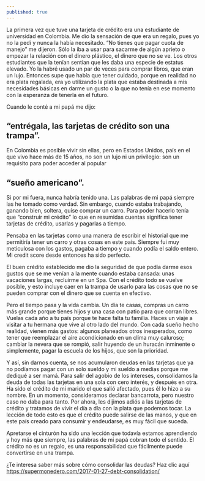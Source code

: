 ```yaml
---
published: true
---
```

La primera vez que tuve una tarjeta de crédito era una estudiante de universidad en Colombia. Me dio la sensación de que era un regalo, pues yo no la pedí y nunca la había necesitado. “No tienes que pagar cuota de manejo” me dijeron. Sólo la iba a usar para sacarme de algún aprieto o empezar la relación con el dinero plástico, el dinero que no se ve. Los otros estudiantes que la tenían sentían que les daba una especie de estatus elevado. Yo la habré usado un par de veces para comprar libros, que eran un lujo. Entonces supe que había que tener cuidado, porque en realidad no era plata regalada, era yo utilizando la plata que estaba destinada a mis necesidades básicas en darme un gusto o la que no tenía en ese momento con la esperanza de tenerla en el futuro. 

Cuando le conté a mi papá me dijo: 
## “entrégala, las tarjetas de crédito son una trampa”. 
En Colombia es posible vivir sin ellas, pero en Estados Unidos, país en el que vivo hace más de 15 años, no son un lujo ni un privilegio: son un requisito para poder acceder al popular 
## “sueño americano”.

Si por mi fuera, nunca habría tenido una. Las palabras de mi papá siempre las he tomado como verdad. Sin embargo, cuando estaba trabajando, ganando bien, soltera, quise comprar un carro. Para poder hacerlo tenía que “construir mi crédito” lo que en resumidas cuentas significa tener tarjetas de crédito, usarlas y pagarlas a tiempo. 

Pensaba en las tarjetas como una manera de escribir el historial que me permitiría tener un carro y otras cosas en este país. Siempre fui muy meticulosa con los gastos, pagaba a tiempo y cuando podía el saldo entero. Mi credit score desde entonces ha sido perfecto. 

El buen crédito establecido me dio la seguridad de que podía darme esos gustos que se me venían a la mente cuando estaba cansada: unas vacaciones largas, recluirme en un Spa. Con el crédito todo se vuelve posible, y esto incluye caer en la trampa de usarlo para las cosas que no se pueden comprar con el dinero que se cuenta en efectivo. 
 
Pero el tiempo pasa y la vida cambia. Un día te casas, compras un carro más grande porque tienes hijos y una casa con patio para que corran libres. Vuelas cada año a tu país porque te hace falta tu familia. Haces un viaje a visitar a tu hermana que vive al otro lado del mundo. Con cada sueño hecho realidad, vienen más gastos: algunos planeados otros inesperados, como tener que reemplazar el aire acondicionado en un clima muy caluroso; cambiar la nevera que se rompió, salir huyendo de un huracán inminente o simplemente, pagar la escuela de los hijos, que son la prioridad. 

Y así, sin darnos cuenta, se nos acumularon deudas en las tarjetas que ya no podíamos pagar con un solo sueldo y mi sueldo a medias porque me dediqué a ser mamá. Para salir del agobio de los intereses, consolidamos la deuda de todas las tarjetas en una sola con cero interés, y después en otra. Ha sido el crédito de mi marido el que salió afectado, pues él lo hizo a su nombre. En un momento, consideramos declarar bancarrota, pero nuestro caso no daba para tanto. Por ahora, les dijimos adiós a las tarjetas de crédito y tratamos de vivir el día a día con la plata que podemos tocar. 
La lección de todo esto es que el crédito puede salirse de las manos, y que en este país creado para consumir y endeudarse, es muy fácil que suceda.

Apretarse el cinturón ha sido una lección que todavía estamos aprendiendo y hoy más que siempre, las palabras de mi papá cobran todo el sentido.  El crédito no es un regalo, es una responsabilidad que fácilmente puede convertirse en una trampa. 

¿Te interesa saber más sobre cómo consolidar las deudas? Haz clic aquí 
https://supermonedero.com/2017-01-27-debt-consolidation/
